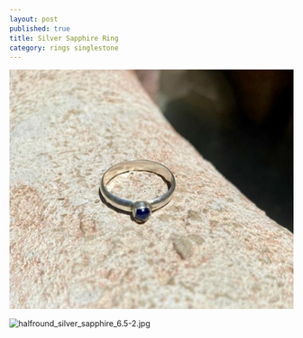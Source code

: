```yaml
---
layout: post
published: true
title: Silver Sapphire Ring
category: rings singlestone
---
```


![halfround_silver_sapphire_6.5.jpg](/images/jewelry/rings/halfround_silver_sapphire_6.5.jpg)
<!--more-->
![halfround_silver_sapphire_6.5-2.jpg]({{site.baseurl}}/images/jewelry/rings/halfround_silver_sapphire_6.5-2.jpg)
